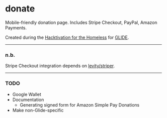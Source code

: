donate
======

Mobile-friendly donation page. Includes Stripe Checkout, PayPal, Amazon Payments.

Created during the [Hacktivation for the Homeless](http://www.hacktivation.org) for [GLIDE](http://glide.org/).

----

### n.b.

Stripe Checkout integration depends on [levity/striper](https://github.com/levity/striper).

----

### TODO

* Google Wallet
* Documentation
  * Generating signed form for Amazon Simple Pay Donations
* Make non-Glide-specific
